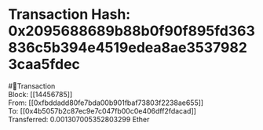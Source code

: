 
Transaction Hash: 0x2095688689b88b0f90f895fd363836c5b394e4519edea8ae35379823caa5fdec
====================================================================================
  
#💸Transaction  
Block: [[14456785]]  
From: [[0xfbddadd80fe7bda00b901fbaf73803f2238ae655]]  
To: [[0x4b5057b2c87ec9e7c047fb00c0e406dff2fdacad]]  
Transferred: 0.001307005352803299 Ether